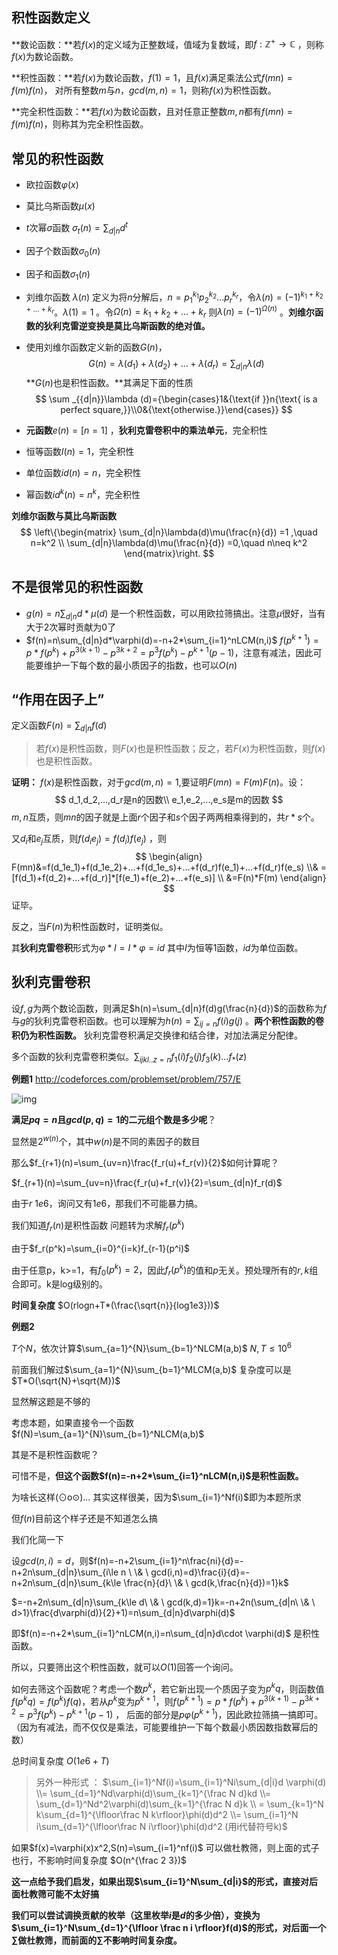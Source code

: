 ## 积性函数定义

**数论函数：**若$f(x)$的定义域为正整数域，值域为复数域，即$f:\mathbb{Z}^+  \rightarrow \mathbb{C}$ ，则称$f(x)$为数论函数。

**积性函数：**若$f(x)$为数论函数，$f(1)=1$，且$f(x)$满足乘法公式$f(mn)=f(m)f(n)$， 对所有整数$m$与$n$，$gcd(m,n)=1$，则称$f(x)$为积性函数。

**完全积性函数：**若$f(x)$为数论函数，且对任意正整数$m,n$都有$f(mn)=f(m)f(n)$，则称其为完全积性函数。





## 常见的积性函数

* 欧拉函数$\varphi(x)$
* 莫比乌斯函数$\mu(x)$
* $t$次幂$\sigma$函数 $\sigma_t(n)=\sum_{d|n}d^t$
* 因子个数函数$\sigma_0(n)$
* 因子和函数$\sigma_1(n)$



* 刘维尔函数 $\lambda(n)$       定义为将$n$分解后，$n=p_1^{k_1}p_2^{k_2}...p_r^{k_r}$，令$\lambda(n)=(-1)^{k_1+k_2+...+k_r}$。$\lambda(1)=1$  。令$\Omega(n)= k_1+k_2+...+k_r$     则$\lambda(n)=(-1)^{\Omega(n)}$ 。**刘维尔函数的狄利克雷逆变换是莫比乌斯函数的绝对值。**



* 使用刘维尔函数定义新的函数$G(n)$，
  $$
  G(n)=\lambda(d_1)+\lambda(d_2)+...+\lambda(d_r)=\sum_{d|n}\lambda(d)
  $$
  **$G(n)$也是积性函数。**其满足下面的性质
  $$
  \sum _{{d|n}}\lambda (d)={\begin{cases}1&{\text{if }}n{\text{ is a perfect square,}}\\0&{\text{otherwise.}}\end{cases}}
  $$











* **元函数**$e(n)=[n=1]$ ，**狄利克雷卷积中的乘法单元**，完全积性
* 恒等函数$I(n)=1$，完全积性
* 单位函数$id(n)=n$，完全积性
* 幂函数$id^k(n)=n^k$，完全积性





**刘维尔函数与莫比乌斯函数**
$$
\left\{\begin{matrix}
\sum_{d|n}\lambda(d)\mu(\frac{n}{d}) =1  ,\quad n=k^2 \\ 
\sum_{d|n}\lambda(d)\mu(\frac{n}{d}) =0,\quad  n\neq k^2 
\end{matrix}\right.
$$





## 不是很常见的积性函数

*   $g(n) = n\sum_{d|n}{d*\mu(d)}$   是一个积性函数，可以用欧拉筛搞出。注意$\mu$很好，当有大于2次幂时贡献为0了
*   $f(n)=n\sum_{d|n}d*\varphi(d)=-n+2*\sum_{i=1}^nLCM(n,i)$    $f(p^{k+1})=p*f(p^k)+p^{3(k+1)}-p^{3k+2}=p^3f(p^{k})-p^{k+1}(p-1)$，注意有减法，因此可能要维护一下每个数的最小质因子的指数，也可以$O(n)$





## “作用在因子上”

定义函数$F(n)=\sum_{d|n}f(d)$

> 若$f(x)$是积性函数，则$F(x)$也是积性函数；反之，若$F(x)$为积性函数，则$f(x)$也是积性函数。

**证明：**    $f(x)$是积性函数，对于$gcd(m,n)=1$,要证明$F(mn)=F(m)F(n)$。设：
$$
d_1,d_2,...,d_r是n的因数\\
e_1,e_2,...,e_s是m的因数
$$
$m,n$互质，则$mn$的因子就是上面$r$个因子和$s$个因子两两相乘得到的，共$r*s$个。

又$d_i$和$e_j$互质，则$f(d_ie_j)=f(d_i)f(e_j)$  ，则
$$
\begin{align}
F(mn)&=f(d_1e_1)+f(d_1e_2)+...+f(d_1e_s)+...+f(d_r)f(e_1)+...+f(d_r)f(e_s) \\& = [f(d_1)+f(d_2)+...+f(d_r)]*[f(e_1)+f(e_2)+...+f(e_s)] \\ 
&=F(n)*F(m)
\end{align}
$$
证毕。

反之，当$F(n)$为积性函数时，证明类似。

其**狄利克雷卷积**形式为$\varphi * I=I*\varphi =id$  其中$I$为恒等1函数，$id$为单位函数。





## 狄利克雷卷积

设$f,g$为两个数论函数，则满足$h(n)=\sum_{d|n}f(d)g(\frac{n}{d})$的函数称为$f$与$g$的狄利克雷卷积函数。也可以理解为$h(n)=\sum_{ij=n}f(i)g(j)$ 。**两个积性函数的卷积仍为积性函数。**   狄利克雷卷积满足交换律和结合律，对加法满足分配律。                

多个函数的狄利克雷卷积类似。$\sum_{ijkl..z=n}f_1(i)f_2(j)f_3(k)...f_{*}(z)$





**例题1**    http://codeforces.com/problemset/problem/757/E

![img](https://s1.ax2x.com/2018/09/05/5Bq4di.png)

**满足$pq=n$且$gcd(p,q)=1$的二元组个数是多少呢**？

显然是$2^{w(n)}$个，其中$w(n)​$是不同的素因子的数目

那么$f_{r+1}(n)=\sum_{uv=n}\frac{f_r(u)+f_r(v)}{2}$如何计算呢？

$f_{r+1}(n)=\sum_{uv=n}\frac{f_r(u)+f_r(v)}{2}=\sum_{d|n}f_r(d)$ 

由于$r\ 1e6$，询问又有$1e6$，那我们不可能暴力搞。

我们知道$f_r(n)$是积性函数  问题转为求解$f_r(p^k)$

由于$f_r(p^k)=\sum_{i=0}^{i=k}f_{r-1}(p^i)$

由于任意p，k>=1，有$f_0(p^k)=2$，因此$f_r(p^k)$的值和$p$无关。预处理所有的$r,k$组合即可。k是log级别的。

**时间复杂度**  $O(rlogn+T*(\frac{\sqrt{n}}{log1e3}))$   





**例题2**

$T$个$N$，依次计算$\sum_{a=1}^{N}\sum_{b=1}^NLCM(a,b)$             $N,T\le 10^6$

前面我们解过$\sum_{a=1}^{N}\sum_{b=1}^MLCM(a,b)$   复杂度可以是$T*O(\sqrt{N}+\sqrt{M})$

显然解这题是不够的

考虑本题，如果直接令一个函数$f(N)=\sum_{a=1}^{N}\sum_{b=1}^NLCM(a,b)$  

其是不是积性函数呢？

可惜不是，**但这个函数$f(n)=-n+2*\sum_{i=1}^nLCM(n,i)$是积性函数。**

为啥长这样(⊙o⊙)… 其实这样很美，因为$\sum_{i=1}^Nf(i)$即为本题所求

但$f(n)$目前这个样子还是不知道怎么搞

我们化简一下

设$gcd(n,i)=d$，则$f(n)=-n+2\sum_{i=1}^n\frac{ni}{d}=-n+2n\sum_{d|n}\sum_{i\le n \ \& \ gcd(i,n)=d}\frac{i}{d}=-n+2n\sum_{d|n}\sum_{k\le \frac{n}{d}\ \& \ gcd(k,\frac{n}{d})=1}k$

$=-n+2n\sum_{d|n}\sum_{k\le d\  \& \ gcd(k,d)=1}k=-n+2n(\sum_{d|n\ \& \ d>1}\frac{d\varphi(d)}{2}+1)=n\sum_{d|n}d\varphi(d)$ 

即$f(n)=-n+2*\sum_{i=1}^nLCM(n,i)=n\sum_{d|n}d\cdot \varphi(d)$ 是积性函数。

所以，只要筛出这个积性函数，就可以$O(1)$回答一个询问。

如何去筛这个函数呢？考虑一个数$p^k$，若它新出现一个质因子变为$p^kq$，则函数值$f(p^kq)=f(p^k)f(q)$，若从$p^k$变为$p^{k+1}$，则$f(p^{k+1})=p*f(p^k)+p^{3(k+1)}-p^{3k+2}=p^3f(p^{k})-p^{k+1}(p-1)$   ， 后面的部分是$p\varphi(p^{k+1})$，因此欧拉筛搞一搞即可。 （因为有减法，而不仅仅是乘法，可能要维护一下每个数最小质因数指数幂后的数）

总时间复杂度 $O(1e6+T)$

> 另外一种形式 ：   $\sum_{i=1}^Nf(i)=\sum_{i=1}^Ni\sum_{d|i}d \varphi(d) \\= \sum_{d=1}^Nd\varphi(d)\sum_{k=1}^{\frac N d}kd  \\= \sum_{d=1}^Nd^2\varphi(d)\sum_{k=1}^{\frac N d}k \\    = \sum_{k=1}^N k\sum_{d=1}^{\lfloor\frac N k\rfloor}\phi(d)d^2    \\= \sum_{i=1}^N i\sum_{d=1}^{\lfloor\frac N i\rfloor}\phi(d)d^2 (用i代替符号k)$     

如果$f(x)=\varphi(x)x^2,S(n)=\sum_{i=1}^nf(i)$  可以做杜教筛，则上面的式子也行，不影响时间复杂度 $O(n^{\frac 2 3})$

**这一点给予我们启发，如果出现$\sum_{i=1}^N\sum_{d|i}$的形式，直接对后面杜教筛可能不太好搞**

**我们可以尝试调换贡献的枚举（这里枚举$i$是$d$的多少倍），变换为$\sum_{i=1}^N\sum_{d=1}^{\lfloor \frac n i \rfloor}f(d)$的形式，对后面一个$\sum$做杜教筛，而前面的$\sum$不影响时间复杂度。**




